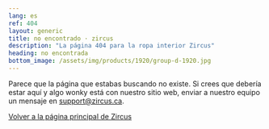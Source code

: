 ```yaml
---
lang: es
ref: 404
layout: generic
title: no encontrado · zircus
description: "La página 404 para la ropa interior Zircus"
heading: no encontrada
bottom_image: /assets/img/products/1920/group-d-1920.jpg
---
```


Parece que la página que estabas buscando no existe. Si crees que debería estar
aquí y algo wonky está con nuestro sitio web, enviar a nuestro equipo un mensaje
en [support@zircus.ca](mailto:support@zircus.ca).

[Volver a la página principal de Zircus](/es/)
